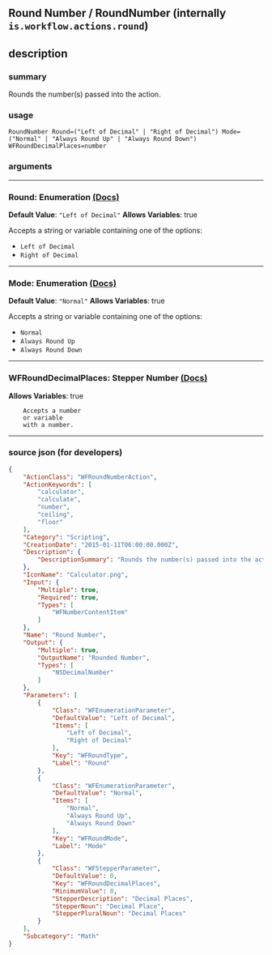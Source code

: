 
## Round Number / RoundNumber (internally `is.workflow.actions.round`)


## description

### summary

Rounds the number(s) passed into the action.


### usage
```
RoundNumber Round=("Left of Decimal" | "Right of Decimal") Mode=("Normal" | "Always Round Up" | "Always Round Down") WFRoundDecimalPlaces=number
```

### arguments

---

### Round: Enumeration [(Docs)](https://pfgithub.github.io/shortcutslang/gettingstarted#enum-select-field)
**Default Value**: `"Left of Decimal"`
**Allows Variables**: true



Accepts a string 
or variable
containing one of the options:

- `Left of Decimal`
- `Right of Decimal`

---

### Mode: Enumeration [(Docs)](https://pfgithub.github.io/shortcutslang/gettingstarted#enum-select-field)
**Default Value**: `"Normal"`
**Allows Variables**: true



Accepts a string 
or variable
containing one of the options:

- `Normal`
- `Always Round Up`
- `Always Round Down`

---

### WFRoundDecimalPlaces: Stepper Number [(Docs)](https://pfgithub.github.io/shortcutslang/gettingstarted#stepper-number-fields)
**Allows Variables**: true



		Accepts a number 
		or variable
		with a number.

---

### source json (for developers)

```json
{
	"ActionClass": "WFRoundNumberAction",
	"ActionKeywords": [
		"calculator",
		"calculate",
		"number",
		"ceiling",
		"floor"
	],
	"Category": "Scripting",
	"CreationDate": "2015-01-11T06:00:00.000Z",
	"Description": {
		"DescriptionSummary": "Rounds the number(s) passed into the action."
	},
	"IconName": "Calculator.png",
	"Input": {
		"Multiple": true,
		"Required": true,
		"Types": [
			"WFNumberContentItem"
		]
	},
	"Name": "Round Number",
	"Output": {
		"Multiple": true,
		"OutputName": "Rounded Number",
		"Types": [
			"NSDecimalNumber"
		]
	},
	"Parameters": [
		{
			"Class": "WFEnumerationParameter",
			"DefaultValue": "Left of Decimal",
			"Items": [
				"Left of Decimal",
				"Right of Decimal"
			],
			"Key": "WFRoundType",
			"Label": "Round"
		},
		{
			"Class": "WFEnumerationParameter",
			"DefaultValue": "Normal",
			"Items": [
				"Normal",
				"Always Round Up",
				"Always Round Down"
			],
			"Key": "WFRoundMode",
			"Label": "Mode"
		},
		{
			"Class": "WFStepperParameter",
			"DefaultValue": 0,
			"Key": "WFRoundDecimalPlaces",
			"MinimumValue": 0,
			"StepperDescription": "Decimal Places",
			"StepperNoun": "Decimal Place",
			"StepperPluralNoun": "Decimal Places"
		}
	],
	"Subcategory": "Math"
}
```
